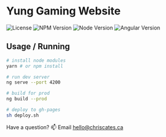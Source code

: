 # Yung Gaming Website

![License](https://img.shields.io/badge/license-MIT-blue.svg)
![NPM Version](https://img.shields.io/badge/npm-v6.4.1-blue.svg)
![Node Version](https://img.shields.io/badge/node-v10.14.1-blue.svg)
![Angular Version](https://img.shields.io/badge/angular-v7.3.5-blue.svg)

## Usage / Running

```bash
# install node modules
yarn # or npm install

# run dev server
ng serve --port 4200

# build for prod
ng build --prod

# deploy to gh-pages
sh deploy.sh
```

Have a question? :mailbox: Email hello@chriscates.ca
